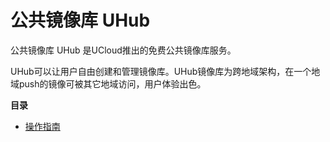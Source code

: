 # 公共镜像库 UHub


公共镜像库 UHub 是UCloud推出的免费公共镜像库服务。

UHub可以让用户自由创建和管理镜像库。UHub镜像库为跨地域架构，在一个地域push的镜像可被其它地域访问，用户体验出色。




**目录**

* [操作指南](/uhub/guide) 
        
